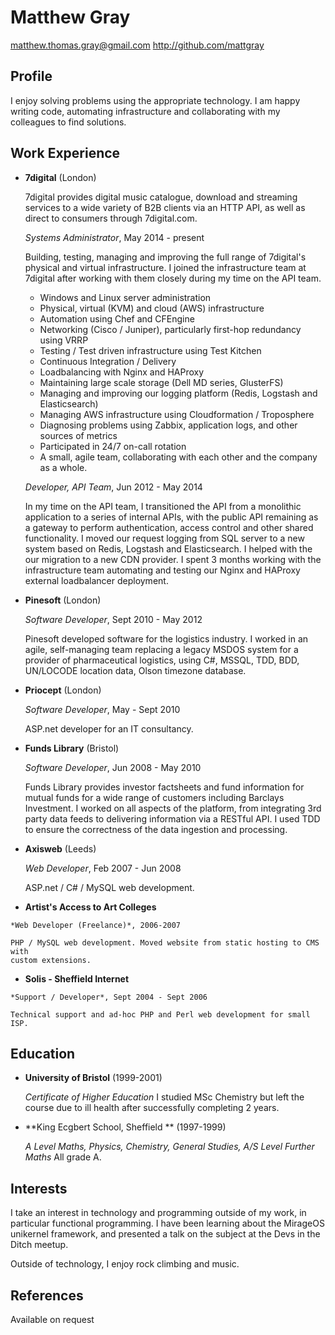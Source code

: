 Matthew Gray
============

<matthew.thomas.gray@gmail.com>
<http://github.com/mattgray>

Profile
-------

I enjoy solving problems using the appropriate technology. I am happy writing
code, automating infrastructure and collaborating with my colleagues to find
solutions.

Work Experience
---------------

*   **7digital** (London)

    7digital provides digital music catalogue, download and streaming services
    to a wide variety of B2B clients via an HTTP API, as well as direct to
    consumers through 7digital.com.
    
    *Systems Administrator*, May 2014 - present
    
    Building, testing, managing and improving the full range of 7digital's
    physical and virtual infrastructure. I joined the infrastructure team at
    7digital after working with them closely during my time on the API team.

    - Windows and Linux server administration
    - Physical, virtual (KVM) and cloud (AWS) infrastructure
    - Automation using Chef and CFEngine
    - Networking (Cisco / Juniper), particularly first-hop redundancy using VRRP
    - Testing / Test driven infrastructure using Test Kitchen
    - Continuous Integration / Delivery
    - Loadbalancing with Nginx and HAProxy
    - Maintaining large scale storage (Dell MD series, GlusterFS)
    - Managing and improving our logging platform (Redis, Logstash and
      Elasticsearch)
    - Managing AWS infrastructure using Cloudformation / Troposphere
    - Diagnosing problems using Zabbix, application logs, and other sources of metrics
    - Participated in 24/7 on-call rotation
    - A small, agile team, collaborating with each other and the company
      as a whole.

    *Developer, API Team*, Jun 2012 - May 2014
    
    In my time on the API team, I transitioned the API from a monolithic
    application to a series of internal APIs, with the public API remaining as a
    gateway to perform authentication, access control and other shared
    functionality. I moved our request logging from SQL server to a new system
    based on Redis, Logstash and Elasticsearch. I helped with the our migration
    to a new CDN provider. I spent 3 months working with the infrastructure team
    automating and testing our Nginx and HAProxy external loadbalancer
    deployment.

*   **Pinesoft** (London)

    *Software Developer*, Sept 2010 - May 2012

    Pinesoft developed software for the logistics industry. I worked in an
    agile, self-managing team replacing a legacy MSDOS system for a provider of
    pharmaceutical logistics, using C#, MSSQL, TDD, BDD, UN/LOCODE location
    data, Olson timezone database.

*   **Priocept** (London)

    *Software Developer*, May - Sept 2010

    ASP.net developer for an IT consultancy.

*   **Funds Library** (Bristol)

    *Software Developer*, Jun 2008 - May 2010

    Funds Library provides investor factsheets and fund information for mutual
    funds for a wide range of customers including Barclays Investment. I worked
    on all aspects of the platform, from integrating 3rd party data feeds to
    delivering information via a RESTful API. I used TDD to ensure the
    correctness of the data ingestion and processing.

*   **Axisweb** (Leeds)

    *Web Developer*, Feb 2007 - Jun 2008

    ASP.net / C# / MySQL web development.

*    **Artist's Access to Art Colleges**

    *Web Developer (Freelance)*, 2006-2007

    PHP / MySQL web development. Moved website from static hosting to CMS with
    custom extensions.

*    **Solis - Sheffield Internet**

    *Support / Developer*, Sept 2004 - Sept 2006

    Technical support and ad-hoc PHP and Perl web development for small ISP.

Education
---------

*   **University of Bristol** (1999-2001)

    *Certificate of Higher Education* I studied MSc Chemistry but left the
    course due to ill health after successfully completing 2 years.

*   **King Ecgbert School, Sheffield ** (1997-1999)

    *A Level Maths, Physics, Chemistry, General Studies, A/S Level Further
    Maths* All grade A.

Interests
---------

I take an interest in technology and programming outside of my work, in
particular functional programming. I have been learning about the MirageOS
unikernel framework, and presented a talk on the subject at the Devs in the
Ditch meetup.

Outside of technology, I enjoy rock climbing and music.

References
----------

Available on request

